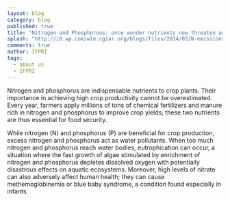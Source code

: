 ```yaml
---
layout: blog
category: blog
published: true
title: "Nitrogen and Phosphorous: once wonder nutrients now threaten aquatic ecosystems"
splash: "http://i0.wp.com/wle.cgiar.org/blogs/files/2014/05/N-emissions-2050.png?resize=538%2C228"
comments: true
author: IFPRI
tags:
  - about us
  - IFPRI
---
```


Nitrogen and phosphorus are indispensable nutrients to crop plants. Their importance in achieving high crop productivity cannot be overestimated. Every year, farmers apply millions of tons of chemical fertilizers and manure rich in nitrogen and phosphorus to improve crop yields; these two nutrients are thus essential for food security.

While nitrogen (N) and phosphorus (P) are beneficial for crop production, excess nitrogen and phosphorus act as water pollutants. When too much nitrogen and phosphorus reach water bodies, eutrophication can occur, a situation where the fast growth of algae stimulated by enrichment of nitrogen and phosphorus depletes dissolved oxygen with potentially disastrous effects on aquatic ecosystems. Moreover, high levels of nitrate can also adversely affect human health; they can cause methemoglobinemia or blue baby syndrome, a condition found especially in infants.
